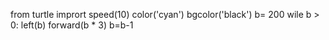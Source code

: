 from turtle imprort
speed(10)
color('cyan')
bgcolor('black')
b= 200
wile b > 0:
 left(b)
forward(b * 3)
b=b-1
